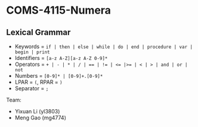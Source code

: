 # COMS-4115-Numera

## Lexical Grammar
- Keywords = `if | then | else | while | do | end | procedure | var | begin | print`
- Identifiers = `[a-z A-Z][a-z A-Z 0-9]*`
- Operators = `+ | - | * | / | == | != | <= |>= | < | > | and | or | not`
- Numbers = `[0-9]* | [0-9]+.[0-9]*`
- LPAR = `(`, RPAR = `)`
- Separator = `;`

Team:
* Yixuan Li (yl3803)
* Meng Gao (mg4774)
